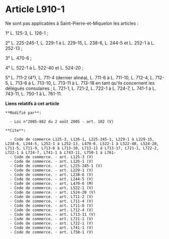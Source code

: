 # Article L910-1

Ne sont pas applicables à Saint-Pierre-et-Miquelon les articles : 

1° L. 125-3, L. 126-1 ; 

2° L. 225-245-1, L. 229-1 à L. 229-15, L. 238-6, L. 244-5 et L. 252-1 à L. 252-13 ; 

3° L. 470-6 ; 

4° L. 522-1 à L. 522-40 et L. 524-20 ; 

5° L. 711-2 (4°), L. 711-4 (dernier alinéa), L. 711-6 à L. 711-10, L. 712-4, L. 712-5, L. 713-6 à L. 713-10, L. 713-11 à L.
713-18 en tant qu'ils concernent les délégués consulaires ; L. 721-1, L. 721-2, L. 722-1 à L. 724-7, L. 741-1 à L. 743-11, L.
750-1 à L. 761-11.

**Liens relatifs à cet article**

	**Modifié par**:

	  - Loi n°2005-882 du 2 août 2005 - art. 102 (V)

	**Cite**:

	  - Code de commerce L125-3, L126-1, L225-245-1, L229-1 à L229-15, L238-6, L244-5, L252-1 à L252-13, L470-6, L522-1 à L522-40, L524-20, L711-5, L711-9, L713-6 à L713-10, L713-11 à L713-17, L721-1, L722-2, L722-1 à L724-7, L741-1 à L743-11, L750-1 à L761-
	  - Code de commerce. - art. L125-3 (V)
	  - Code de commerce. - art. L126-1 (V)
	  - Code de commerce. - art. L225-245-1 (V)
	  - Code de commerce. - art. L229-1 (V)
	  - Code de commerce. - art. L238-6 (V)
	  - Code de commerce. - art. L244-5 (V)
	  - Code de commerce. - art. L470-6 (M)
	  - Code de commerce. - art. L522-1 (V)
	  - Code de commerce. - art. L524-20 (V)
	  - Code de commerce. - art. L711-2 (V)
	  - Code de commerce. - art. L711-4 (V)
	  - Code de commerce. - art. L711-6 (V)
	  - Code de commerce. - art. L712-4 (V)
	  - Code de commerce. - art. L713-11 (V)
	  - Code de commerce. - art. L721-1 (V)
	  - Code de commerce. - art. L722-1 (V)
	  - Code de commerce. - art. L741-1 (V)
	  - Code de commerce. - art. L750-1 (V)

